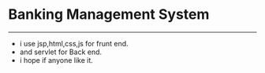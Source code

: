 # Banking Management System
<hr>

- i use jsp,html,css,js for frunt end.
- and servlet for Back end.
- i hope if anyone like it.
